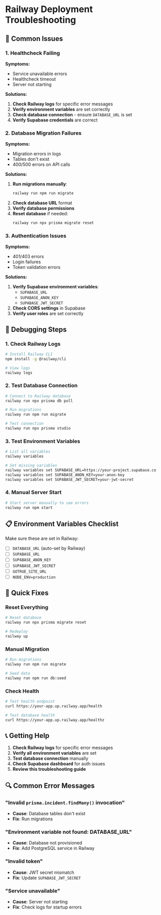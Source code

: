 # Railway Deployment Troubleshooting

## 🚨 Common Issues

### 1. Healthcheck Failing

**Symptoms:**
- Service unavailable errors
- Healthcheck timeout
- Server not starting

**Solutions:**
1. **Check Railway logs** for specific error messages
2. **Verify environment variables** are set correctly
3. **Check database connection** - ensure `DATABASE_URL` is set
4. **Verify Supabase credentials** are correct

### 2. Database Migration Failures

**Symptoms:**
- Migration errors in logs
- Tables don't exist
- 400/500 errors on API calls

**Solutions:**
1. **Run migrations manually**:
   ```bash
   railway run npm run migrate
   ```
2. **Check database URL** format
3. **Verify database permissions**
4. **Reset database** if needed:
   ```bash
   railway run npx prisma migrate reset
   ```

### 3. Authentication Issues

**Symptoms:**
- 401/403 errors
- Login failures
- Token validation errors

**Solutions:**
1. **Verify Supabase environment variables**:
   - `SUPABASE_URL`
   - `SUPABASE_ANON_KEY`
   - `SUPABASE_JWT_SECRET`
2. **Check CORS settings** in Supabase
3. **Verify user roles** are set correctly

## 🔧 Debugging Steps

### 1. Check Railway Logs
```bash
# Install Railway CLI
npm install -g @railway/cli

# View logs
railway logs
```

### 2. Test Database Connection
```bash
# Connect to Railway database
railway run npx prisma db pull

# Run migrations
railway run npm run migrate

# Test connection
railway run npx prisma studio
```

### 3. Test Environment Variables
```bash
# List all variables
railway variables

# Set missing variables
railway variables set SUPABASE_URL=https://your-project.supabase.co
railway variables set SUPABASE_ANON_KEY=your-anon-key
railway variables set SUPABASE_JWT_SECRET=your-jwt-secret
```

### 4. Manual Server Start
```bash
# Start server manually to see errors
railway run npm start
```

## 📋 Environment Variables Checklist

Make sure these are set in Railway:

- [ ] `DATABASE_URL` (auto-set by Railway)
- [ ] `SUPABASE_URL`
- [ ] `SUPABASE_ANON_KEY`
- [ ] `SUPABASE_JWT_SECRET`
- [ ] `GOTRUE_SITE_URL`
- [ ] `NODE_ENV=production`

## 🚀 Quick Fixes

### Reset Everything
```bash
# Reset database
railway run npx prisma migrate reset

# Redeploy
railway up
```

### Manual Migration
```bash
# Run migrations
railway run npm run migrate

# Seed data
railway run npm run db:seed
```

### Check Health
```bash
# Test health endpoint
curl https://your-app.up.railway.app/health

# Test database health
curl https://your-app.up.railway.app/healthz
```

## 📞 Getting Help

1. **Check Railway logs** for specific error messages
2. **Verify all environment variables** are set
3. **Test database connection** manually
4. **Check Supabase dashboard** for auth issues
5. **Review this troubleshooting guide**

## 🔍 Common Error Messages

### "Invalid `prisma.incident.findMany()` invocation"
- **Cause**: Database tables don't exist
- **Fix**: Run migrations

### "Environment variable not found: DATABASE_URL"
- **Cause**: Database not provisioned
- **Fix**: Add PostgreSQL service in Railway

### "Invalid token"
- **Cause**: JWT secret mismatch
- **Fix**: Update `SUPABASE_JWT_SECRET`

### "Service unavailable"
- **Cause**: Server not starting
- **Fix**: Check logs for startup errors 